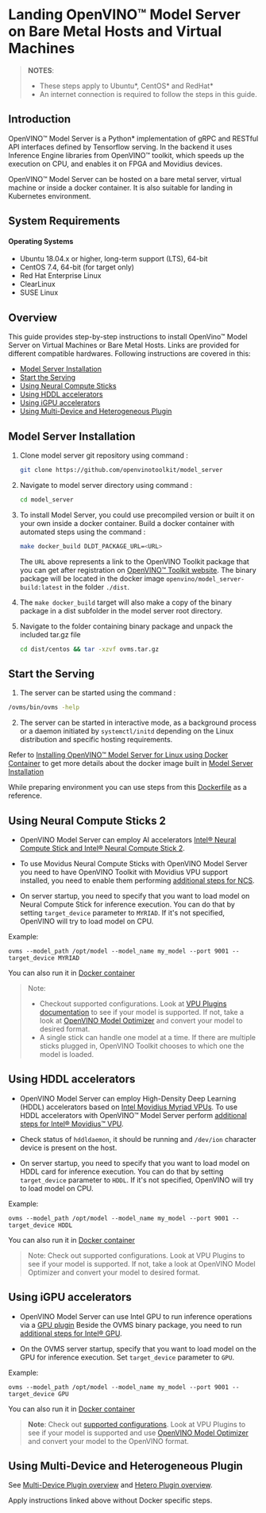 # Landing OpenVINO&trade; Model Server on Bare Metal Hosts and Virtual Machines

> **NOTES**:
> * These steps apply to Ubuntu*, CentOS* and RedHat*
> * An internet connection is required to follow the steps in this guide.

## Introduction
OpenVINO&trade; Model Server is a Python* implementation of gRPC and RESTful API interfaces defined by Tensorflow serving. In the backend it uses Inference Engine libraries from OpenVINO&trade; toolkit, which speeds up the execution on CPU, and enables it on FPGA and Movidius devices.

OpenVINO&trade; Model Server can be hosted on a bare metal server, virtual machine or inside a docker container. It is also suitable for landing in Kubernetes environment.

## System Requirements

#### Operating Systems 

* Ubuntu 18.04.x or higher, long-term support (LTS), 64-bit
* CentOS 7.4, 64-bit (for target only)
* Red Hat Enterprise Linux
* ClearLinux
* SUSE Linux

## Overview
This guide provides step-by-step instructions to install OpenVino&trade; Model Server on Virtual Machines or Bare Metal Hosts. Links are provided for different compatible hardwares. Following instructions are covered in this:
- <a href="#model-server-installation">Model Server Installation</a>
- <a href="#start-the-serving">Start the Serving</a>
- <a href="#using-ncs2">Using Neural Compute Sticks</a>
- <a href="#using-hddl">Using HDDL accelerators</a>
- <a href="#using-igpu">Using iGPU accelerators</a>
- <a href="#using-plugin">Using Multi-Device and Heterogeneous Plugin</a>

## Model Server Installation<a name="model-server-installation"></a>
1. Clone model server git repository using command :
   ```Bash
   git clone https://github.com/openvinotoolkit/model_server
   ```

2. Navigate to model server directory using command :
   ```Bash
   cd model_server
   ```
3. To install Model Server, you could use precompiled version or built it on your own inside a docker container. Build a docker container with automated steps using the command :
   ```Bash
   make docker_build DLDT_PACKAGE_URL=<URL>
   ````
   The `URL` above represents a link to the OpenVINO Toolkit package that you can get after  registration on [OpenVINO&trade; Toolkit website](https://software.intel.com/en-us/openvino-toolkit/choose-download). The binary package will be located in the docker image `openvino/model_server-build:latest` in the folder `./dist`.

4. The `make docker_build` target will also make a copy of the binary package in a dist subfolder in the model server root directory.

5. Navigate to the folder containing binary package and unpack the included tar.gz file
   ```Bash
   cd dist/centos && tar -xzvf ovms.tar.gz
   ```

## Start the Serving<a name="start-the-serving"></a>
1. The server can be started using the command : 
```Bash
/ovms/bin/ovms -help
```
2. The server can be started in interactive mode, as  a background process or a daemon initiated by ```systemctl/initd``` depending on the Linux distribution and specific hosting requirements.

Refer to [Installing OpenVINO&trade; Model Server for Linux using Docker Container](./InstallationsLinuxDocker.md) to get more details about the docker image built in <a href="#model-server-installation">Model Server Installation</a>

While preparing environment you can use steps from this [Dockerfile](https://github.com/openvinotoolkit/model_server/blob/main/Dockerfile.centos) as a reference.

## Using Neural Compute Sticks 2<a name="using-ncs2"></a>

* OpenVINO Model Server can employ AI accelerators [Intel® Neural Compute Stick and Intel® Neural Compute Stick 2](https://software.intel.com/content/www/us/en/develop/hardware/neural-compute-stick.html).

* To use Movidus Neural Compute Sticks with OpenVINO Model Server you need to have OpenVINO Toolkit with Movidius VPU support installed, you need to enable them performing [additional steps for NCS](https://docs.openvinotoolkit.org/latest/openvino_docs_install_guides_installing_openvino_linux.html).

* On server startup, you need to specify that you want to load model on Neural Compute Stick for inference execution. You can do that by setting `target_device` parameter to `MYRIAD`. If it's not specified, OpenVINO will try to load model on CPU.

Example:
```
ovms --model_path /opt/model --model_name my_model --port 9001 --target_device MYRIAD
```
You can also run it in [Docker container](./InstallationsLinuxDocker.md)

>Note:
>* Checkout supported configurations. Look at [VPU Plugins documentation](https://docs.openvinotoolkit.org/latest/openvino_docs_IE_DG_supported_plugins_VPU.html) to see if your model is supported. If not, take a look at [OpenVINO Model Optimizer](https://software.intel.com/en-us/articles/OpenVINO-ModelOptimizer) and convert your model to desired format.
>* A single stick can handle one model at a time. If there are multiple sticks plugged in, OpenVINO Toolkit chooses to which one the model is loaded.

## Using HDDL accelerators<a name="using-hddl"></a>
- OpenVINO Model Server can employ High-Density Deep Learning (HDDL) accelerators based on [Intel Movidius Myriad VPUs](https://www.intel.ai/intel-movidius-myriad-vpus/#gs.xrw7cj). To use HDDL accelerators with OpenVINO&trade; Model Server perform [additional steps for Intel® Movidius™ VPU](https://docs.openvinotoolkit.org/latest/openvino_docs_install_guides_installing_openvino_linux.html).

- Check status of `hddldaemon`, it should be running and `/dev/ion` character device is present on the host.

- On server startup, you need to specify that you want to load model on HDDL card for inference execution. You can do that by setting `target_device` parameter to `HDDL`. If it's not specified, OpenVINO will try to load model on CPU.

Example:
```
ovms --model_path /opt/model --model_name my_model --port 9001 --target_device HDDL
```
You can also run it in [Docker container](./InstallationsLinuxDocker.md)

>Note: Check out supported configurations. Look at VPU Plugins to see if your model is supported. If not, take a look at OpenVINO Model Optimizer and convert your model to desired format.

## Using iGPU accelerators<a name="using-igpu"></a>
- OpenVINO Model Server can use Intel GPU to run inference operations via a [GPU plugin](https://docs.openvinotoolkit.org/latest/openvino_docs_IE_DG_supported_plugins_CL_DNN.html)
Beside the OVMS binary package, you need to run [additional steps for Intel® GPU](https://docs.openvinotoolkit.org/latest/openvino_docs_install_guides_installing_openvino_linux.html#additional-GPU-steps).


- On the OVMS server startup, specify that you want to load model on
the GPU for inference execution. Set `target_device` parameter to `GPU`.

Example:
```
ovms --model_path /opt/model --model_name my_model --port 9001 --target_device GPU
```

You can also run it in [Docker container](./InstallationsLinuxDocker.md)

>**Note**: Check out [supported configurations](https://docs.openvinotoolkit.org/latest/_docs_IE_DG_supported_plugins_Supported_Devices.html).
Look at VPU Plugins to see if your model is supported and use [OpenVINO Model Optimizer](https://software.intel.com/en-us/articles/OpenVINO-ModelOptimizer) 
and convert your model to the OpenVINO format.

## Using Multi-Device and Heterogeneous Plugin<a name="using-plugin"></a>

See [Multi-Device Plugin overview](./InstallationsLinuxDocker.md#multiplugin) and [Hetero Plugin overview](./InstallationsLinuxDocker.md#heteroplugin).<br>

Apply instructions linked above without Docker specific steps.

